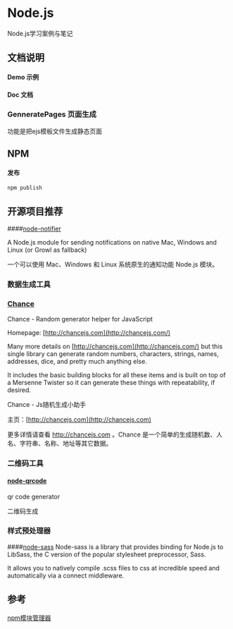 # Node.js

Node.js学习案例与笔记

## 文档说明

#### Demo 示例

#### Doc  文档

### GenneratePages 页面生成

功能是把ejs模板文件生成静态页面



## NPM

#### 发布

```shell
npm publish
```

## 开源项目推荐



####[node-notifier](https://github.com/mikaelbr/node-notifier)

A Node.js module for sending notifications on native Mac, Windows and Linux (or Growl as fallback)

一个可以使用 Mac、Windows 和 Linux 系统原生的通知功能 Node.js 模块。



### 数据生成工具

### [Chance](http://chancejs.com/)

Chance - Random generator helper for JavaScript

Homepage: [http://chancejs.com](http://chancejs.com/)

Many more details on [http://chancejs.com](http://chancejs.com/) but this single library can generate random numbers, characters, strings, names, addresses, dice, and pretty much anything else.

It includes the basic building blocks for all these items and is built on top of a Mersenne Twister so it can generate these things with repeatability, if desired.

Chance - Js随机生成小助手

主页：[http://chancejs.com](http://chancejs.com)

更多详情请查看 http://chancejs.com 。Chance 是一个简单的生成随机数、人名、字符串、名称、地址等其它数据。



### 二维码工具

#### [node-qrcode](https://github.com/soldair/node-qrcode)

qr code generator

二维码生成



### 样式预处理器


####[node-sass](https://github.com/sass/node-sass)
Node-sass is a library that provides binding for Node.js to LibSass, the C version of the popular stylesheet preprocessor, Sass.

It allows you to natively compile .scss files to css at incredible speed and automatically via a connect middleware.


## 参考

[npm模块管理器](http://javascript.ruanyifeng.com/nodejs/npm.html#toc0)